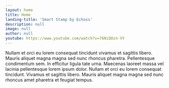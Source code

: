 ```yaml
---
layout: home
title: Home
landing-title: 'Smart Stamp by Echoss'
description: null
image: null
author: null
youtube: https://www.youtube.com/watch?v=76NiQOzn-VY
---
```


Nullam et orci eu lorem consequat tincidunt vivamus et sagittis libero. Mauris aliquet magna magna sed nunc rhoncus pharetra. Pellentesque condimentum sem. In efficitur ligula tate urna. Maecenas laoreet massa vel lacinia pellentesque lorem ipsum dolor. Nullam et orci eu lorem consequat tincidunt. Vivamus et sagittis libero. Mauris aliquet magna magna sed nunc rhoncus amet pharetra et feugiat tempus.

